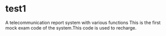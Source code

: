 # test1
A telecommunication report system with various functions
This is the first mock exam code of the system.This code is used to recharge.

